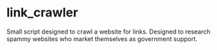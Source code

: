 # link_crawler
Small script designed to crawl a website for links. Designed to research spammy websites who market themselves as government support. 
